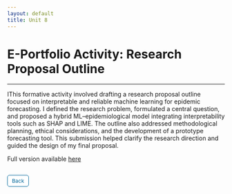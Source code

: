 ```yaml
---
layout: default
title: Unit 8
---
```


# E-Portfolio Activity: Research Proposal Outline
---

IThis formative activity involved drafting a research proposal outline focused on interpretable and reliable machine learning for epidemic forecasting. I defined the research problem, formulated a central question, and proposed a hybrid ML–epidemiological model integrating interpretability tools such as SHAP and LIME. The outline also addressed methodological planning, ethical considerations, and the development of a prototype forecasting tool. This submission helped clarify the research direction and guided the design of my final proposal.

Full version available <a href="pdf/Outline research proposal.pdf" target="_blank" rel="noopener noreferrer">here</a>


<style>
  .back-button {
    display: inline-block;
    background-color: white;
    color: #006699;
    text-decoration: none;
    padding: 5px 10px; /* Reduced padding for a smaller button */
    font-size: 12px; /* Smaller font size */
    border: 1px solid #006699; /* Thinner border */
    border-radius: 5px;
    cursor: pointer;
    transition: background-color 0.3s, color 0.3s;
    margin: 15px 0; /* Adds space above and below the button */
  }
  .back-button:hover {
    background-color: #006699;
    color: white;
 }
</style>

<div class="button-container">
  <a href="https://dzervenes.github.io/research-methods/" class="back-button">Back</a>
</div>
